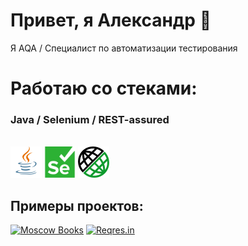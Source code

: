 # Привет, я Александр 👋
Я AQA / Специалист по автоматизации тестирования

# Работаю со стеками:
### Java / Selenium / REST-assured
<br/>
<img src="icons/java.svg" title="Java" alt="Java" width="50" height="50"/>
<img src="icons/selenium.svg" width="50" height="50"  alt="Selenium"/>  
<img src="icons/restassured.png" title="REST-assured" alt="REST-assured" width="50" height="50"/>
<br/>

[//]: # (### Typescript/Cypress)

[//]: # (<br/>)

[//]: # (<img src="icons/typescript.svg" title="Java" alt="Java" width="50" height="50"/>)

[//]: # (<img src="icons/cypress.svg" width="50" height="50"  alt="Selenium"/>)

[//]: # ()


## Примеры проектов:
[![Moscow Books](https://github-readme-stats.vercel.app/api/pin/?username=apribylov90&repo=moscow-books)](https://github.com/apribylov90/moscow-books)
[![Reqres.in](https://github-readme-stats.vercel.app/api/pin/?username=apribylov90&repo=reqres.in-tests-api)](https://github.com/apribylov90/reqres.in-tests-api)
